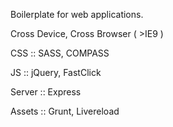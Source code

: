Boilerplate for web applications.

Cross Device, Cross Browser ( >IE9 )

CSS :: SASS, COMPASS

JS :: jQuery, FastClick

Server :: Express

Assets :: Grunt, Livereload
